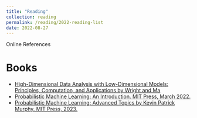 ```yaml
---
title: "Reading"
collection: reading
permalink: /reading/2022-reading-list
date: 2022-08-27
---
```


Online References

Books
======

* [High-Dimensional Data Analysis with Low-Dimensional Models: Principles, Computation, and Applications by Wright and Ma](https://book-wright-ma.github.io/)
* [Probabilistic Machine Learning: An Introduction. MIT Press, March 2022.](https://probml.github.io/pml-book/book1.html)
* [Probabilistic Machine Learning: Advanced Topics by Kevin Patrick Murphy. MIT Press, 2023.](https://probml.github.io/pml-book/book2.html)

